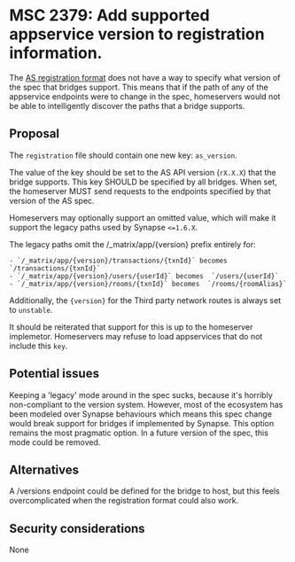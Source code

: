 # MSC 2379: Add supported appservice version to registration information. 

The [AS registration format](https://matrix.org/docs/spec/application_service/r0.1.2#registration) does
not have a way to specify what version of the spec that bridges support. This means that if the path
of any of the appservice endpoints were to change in the spec, homeservers would not be able to
intelligently discover the paths that a bridge supports.

## Proposal

The `registration` file should contain one new key: `as_version`.

The value of the key should be set to the AS API version (`rX.X.X`) that the bridge supports. This
key SHOULD be specified by all bridges. When set, the homeserver MUST send requests to the endpoints
specified by that version of the AS spec.

Homeservers may optionally support an omitted value, which will make it support the legacy paths used
by Synapse `<=1.6.X`.

The legacy paths omit the /_matrix/app/{version} prefix entirely for:

    - `/_matrix/app/{version}/transactions/{txnId}` becomes  `/transactions/{txnId}`
    - `/_matrix/app/{version}/users/{userId}` becomes  `/users/{userId}`
    - `/_matrix/app/{version}/rooms/{txnId}` becomes  `/rooms/{roomAlias}`

Additionally, the `{version}` for the Third party network routes is always set to `unstable`.

It should be reiterated that support for this is up to the homeserver implemetor. Homeservers may
refuse to load appservices that do not include this `key`.

## Potential issues

Keeping a 'legacy' mode around in the spec sucks, because it's horribly non-compliant to the version system.
However, most of the ecosystem has been modeled over Synapse behaviours which means this spec change would break
support for bridges if implemented by Synapse. This option remains the most pragmatic option. In a future version
of the spec, this mode could be removed.

## Alternatives

A /versions endpoint could be defined for the bridge to host, but this feels overcomplicated when the
registration format could also work.


## Security considerations

None

